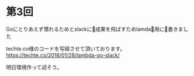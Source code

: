 # 第3回

Goにとりあえず慣れるためとslackに成果を飛ばすためlamda用に書きました

techte.co様のコードを写経させて頂いております。<br>
https://techte.co/2018/01/28/lambda-go-slack/

明日環境作って試そう。
